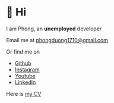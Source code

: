 # 👋 Hi

I am Phong, an **unemployed** developer

Email me at [phongduong1710@gmail.com](mailto:phongduong1710@gmail.com)

Or find me on

- [Github](https://www.github.com/phongever)
- [Instagram](https://www.instagram.com/phongever)
- [Youtube](https://www.youtube.com/@phongever)
- [LinkedIn](https://www.linkedin.com/in/phongever/)

Here is [my CV](/CV_Duong%20Le%20Hoai%20Phong.pdf)
